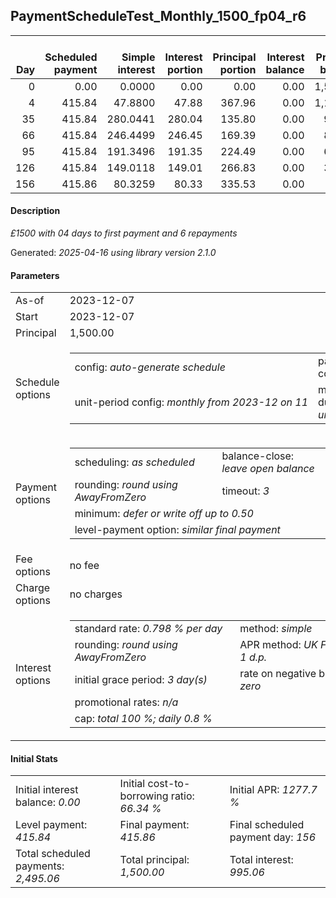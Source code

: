 <h2>PaymentScheduleTest_Monthly_1500_fp04_r6</h2>
<table>
    <thead style="vertical-align: bottom;">
        <th style="text-align: right;">Day</th>
        <th style="text-align: right;">Scheduled payment</th>
        <th style="text-align: right;">Simple interest</th>
        <th style="text-align: right;">Interest portion</th>
        <th style="text-align: right;">Principal portion</th>
        <th style="text-align: right;">Interest balance</th>
        <th style="text-align: right;">Principal balance</th>
        <th style="text-align: right;">Total simple interest</th>
        <th style="text-align: right;">Total interest</th>
        <th style="text-align: right;">Total principal</th>
    </thead>
    <tr style="text-align: right;">
        <td class="ci00">0</td>
        <td class="ci01" style="white-space: nowrap;">0.00</td>
        <td class="ci02">0.0000</td>
        <td class="ci03">0.00</td>
        <td class="ci04">0.00</td>
        <td class="ci05">0.00</td>
        <td class="ci06">1,500.00</td>
        <td class="ci07">0.0000</td>
        <td class="ci08">0.00</td>
        <td class="ci09">0.00</td>
    </tr>
    <tr style="text-align: right;">
        <td class="ci00">4</td>
        <td class="ci01" style="white-space: nowrap;">415.84</td>
        <td class="ci02">47.8800</td>
        <td class="ci03">47.88</td>
        <td class="ci04">367.96</td>
        <td class="ci05">0.00</td>
        <td class="ci06">1,132.04</td>
        <td class="ci07">47.8800</td>
        <td class="ci08">47.88</td>
        <td class="ci09">367.96</td>
    </tr>
    <tr style="text-align: right;">
        <td class="ci00">35</td>
        <td class="ci01" style="white-space: nowrap;">415.84</td>
        <td class="ci02">280.0441</td>
        <td class="ci03">280.04</td>
        <td class="ci04">135.80</td>
        <td class="ci05">0.00</td>
        <td class="ci06">996.24</td>
        <td class="ci07">327.9241</td>
        <td class="ci08">327.92</td>
        <td class="ci09">503.76</td>
    </tr>
    <tr style="text-align: right;">
        <td class="ci00">66</td>
        <td class="ci01" style="white-space: nowrap;">415.84</td>
        <td class="ci02">246.4499</td>
        <td class="ci03">246.45</td>
        <td class="ci04">169.39</td>
        <td class="ci05">0.00</td>
        <td class="ci06">826.85</td>
        <td class="ci07">574.3739</td>
        <td class="ci08">574.37</td>
        <td class="ci09">673.15</td>
    </tr>
    <tr style="text-align: right;">
        <td class="ci00">95</td>
        <td class="ci01" style="white-space: nowrap;">415.84</td>
        <td class="ci02">191.3496</td>
        <td class="ci03">191.35</td>
        <td class="ci04">224.49</td>
        <td class="ci05">0.00</td>
        <td class="ci06">602.36</td>
        <td class="ci07">765.7235</td>
        <td class="ci08">765.72</td>
        <td class="ci09">897.64</td>
    </tr>
    <tr style="text-align: right;">
        <td class="ci00">126</td>
        <td class="ci01" style="white-space: nowrap;">415.84</td>
        <td class="ci02">149.0118</td>
        <td class="ci03">149.01</td>
        <td class="ci04">266.83</td>
        <td class="ci05">0.00</td>
        <td class="ci06">335.53</td>
        <td class="ci07">914.7354</td>
        <td class="ci08">914.73</td>
        <td class="ci09">1,164.47</td>
    </tr>
    <tr style="text-align: right;">
        <td class="ci00">156</td>
        <td class="ci01" style="white-space: nowrap;">415.86</td>
        <td class="ci02">80.3259</td>
        <td class="ci03">80.33</td>
        <td class="ci04">335.53</td>
        <td class="ci05">0.00</td>
        <td class="ci06">0.00</td>
        <td class="ci07">995.0612</td>
        <td class="ci08">995.06</td>
        <td class="ci09">1,500.00</td>
    </tr>
</table>
<h4>Description</h4>
<p><i>£1500 with 04 days to first payment and 6 repayments</i></p>
<p>Generated: <i>2025-04-16 using library version 2.1.0</i></p>
<h4>Parameters</h4>
<table>
    <tr>
        <td>As-of</td>
        <td>2023-12-07</td>
    </tr>
    <tr>
        <td>Start</td>
        <td>2023-12-07</td>
    </tr>
    <tr>
        <td>Principal</td>
        <td>1,500.00</td>
    </tr>
    <tr>
        <td>Schedule options</td>
        <td>
            <table>
                <tr>
                    <td>config: <i>auto-generate schedule</i></td>
                    <td>payment count: <i>6</i></td>
                </tr>
                <tr>
                    <td style="white-space: nowrap;">unit-period config: <i>monthly from 2023-12 on 11</i></td>
                    <td>max duration: <i>unlimited</i></td>
                </tr>
            </table>
        </td>
    </tr>
    <tr>
        <td>Payment options</td>
        <td>
            <table>
                <tr>
                    <td>scheduling: <i>as scheduled</i></td>
                    <td>balance-close: <i>leave&nbsp;open&nbsp;balance</i></td>
                </tr>
                <tr>
                    <td>rounding: <i>round using AwayFromZero</i></td>
                    <td>timeout: <i>3</i></td>
                </tr>
                <tr>
                    <td colspan='2'>minimum: <i>defer&nbsp;or&nbsp;write&nbsp;off&nbsp;up&nbsp;to&nbsp;0.50</i></td>
                </tr>
                <tr>
                    <td colspan='2'>level-payment option: <i>similar&nbsp;final&nbsp;payment</i></td>
                </tr>
            </table>
        </td>
    </tr>
    <tr>
        <td>Fee options</td>
        <td>no fee
        </td>
    </tr>
    <tr>
        <td>Charge options</td>
        <td>no charges
        </td>
    </tr>
    <tr>
        <td>Interest options</td>
        <td>
            <table>
                <tr>
                    <td>standard rate: <i>0.798 % per day</i></td>
                    <td>method: <i>simple</i></td>
                </tr>
                <tr>
                    <td>rounding: <i>round using AwayFromZero</i></td>
                    <td>APR method: <i>UK FCA to 1 d.p.</i></td>
                </tr>
                <tr>
                    <td>initial grace period: <i>3 day(s)</i></td>
                    <td>rate on negative balance: <i>zero</i></td>
                </tr>
                <tr>
                    <td colspan="2">promotional rates: <i><i>n/a</i></i></td>
                </tr>
                <tr>
                    <td colspan="2">cap: <i>total 100 %; daily 0.8 %</td>
                </tr>
            </table>
        </td>
    </tr>
</table>
<h4>Initial Stats</h4>
<table>
    <tr>
        <td>Initial interest balance: <i>0.00</i></td>
        <td>Initial cost-to-borrowing ratio: <i>66.34 %</i></td>
        <td>Initial APR: <i>1277.7 %</i></td>
    </tr>
    <tr>
        <td>Level payment: <i>415.84</i></td>
        <td>Final payment: <i>415.86</i></td>
        <td>Final scheduled payment day: <i>156</i></td>
    </tr>
    <tr>
        <td>Total scheduled payments: <i>2,495.06</i></td>
        <td>Total principal: <i>1,500.00</i></td>
        <td>Total interest: <i>995.06</i></td>
    </tr>
</table>
